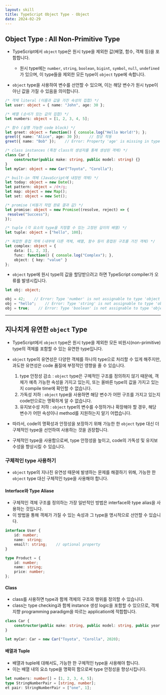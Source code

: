 ```yaml
---
layout: skill
title: TypeScript Object Type - Object
date: 2024-02-29
---
```





## Object Type : All Non-Primitive Type

- TypeScript에서 `object` type은 원시 type을 제외한 값(배열, 함수, 객체 등)을 포함합니다.
    - 원시 type에는 `number`, `string`, `boolean`, `bigint`, `symbol`, `null`, `undefined`가 있으며, 이 type들을 제외한 모든 type이 `object` type에 속합니다.

- `object` type을 사용하여 변수를 선언할 수 있으며, 이는 해당 변수가 원시 type이 아닌 값을 가질 수 있음을 의미합니다.

```typescript
/* 객체 literal (이름과 값을 가진 속성의 집합) */
let user: object = { name: "John", age: 30 };

/* 배열 (순서가 있는 값의 집합) */
let numbers: object = [1, 2, 3, 4, 5];

/* 함수 (실행 가능한 code block) */
let greet: object = function() { console.log("Hello World!"); };
greet({ name: "Alice", age: 30 });    // 정상 작동
greet({ name: "Bob" });    // Error: Property 'age' is missing in type '{ name: string; }'

/* class instances (특정 class의 생성자를 통해 생성된 객체) */
class Car {
    constructor(public make: string, public model: string) {}
}
let myCar: object = new Car("Toyota", "Corolla");

/* built-in 객체 (JavaScript에 내장된 객체) */
let today: object = new Date();
let pattern: object = /d+/g;
let map: object = new Map();
let set: object = new Set();

/* promise (비동기 작업 완료 결과 값) */
let promise: object = new Promise((resolve, reject) => {
 resolve("Success");
});

/* tuple (각 요소의 type을 지정할 수 있는 고정된 길이의 배열) */
let tuple: object = ["hello", 100];

/* 복잡한 중첩 객체 (내부에 다른 객체, 배열, 함수 등이 중첩된 구조를 가진 객체) */
let complex: object = {
    data: [1, 2, 3],
    func: function() { console.log("Complex"); },
    object: { key: "value" }
};
```

- `object` type에 원시 type의 값을 할당받으려고 하면 TypeScript compiler가 오류를 발생시킵니다.

```typescript
let obj: object;

obj = 42;    // Error: Type 'number' is not assignable to type 'object'.
obj = "hello";    // Error: Type 'string' is not assignable to type 'object'.
obj = true;    // Error: Type 'boolean' is not assignable to type 'object'.
```




---




## 지나치게 유연한 `object` Type

- TypeScript에서 `object` type은 원시 type을 제외한 모든 비원시(non-primitive) type의 객체를 포함할 수 있는 유연한 type입니다.
- `object` type의 유연성은 다양한 객체를 하나의 type으로 처리할 수 있게 해주지만, 과도한 유연성은 code 품질에 부정적인 영향을 줄 수 있습니다.
    1. type 안정성 감소 : `object` type은 구체적인 구조를 정의하지 않기 때문에, 객체가 예측 가능한 속성을 가지고 있는지, 또는 올바른 type의 값을 가지고 있는지 compile time에 확인할 수 없습니다.
    2. 가독성 저하 : `object` type을 사용하면 해당 변수가 어떤 구조를 가지고 있는지 code만으로는 명확하게 알 수 없습니다.
    3. 유지보수성 저하 : `object` type의 변수를 수정하거나 확장해야 할 경우, 해당 변수가 어떤 속성이나 method를 지원하는지 알기 어렵습니다.

- 따라서, code의 명확성과 안정성을 보장하기 위해 가능한 한 `object` type 대신 더 구체적인 type을 선언하여 사용하는 것을 권장합니다.
- 구체적인 type을 사용함으로써, type 안정성을 높이고, code의 가독성 및 유지보수성을 향상시킬 수 있습니다.


### 구체적인 type 사용하기

- `object` type의 지나친 유연성 때문에 발생하는 문제를 해결하기 위해, 가능한 한 `object` type 대신 구체적인 type을 사용해야 합니다.

#### Interface와 Type Aliase

- 구체적인 객체 구조를 정의하는 가장 일반적인 방법은 interface와 type alias을 사용하는 것입니다.
- 이 방법을 통해 객체가 가질 수 있는 속성과 그 type을 명시적으로 선언할 수 있습니다.

```typescript
interface User {
    id: number;
    name: string;
    email?: string;    // optional property
}

type Product = {
    id: number;
    name: string;
    price: number;
};
```

#### Class

- class를 사용하면 type과 함께 객체의 구조와 행위를 정의할 수 있습니다.
- class는 type checking과 함께 instance 생성 logic을 포함할 수 있으므로, 객체 지향 programming paradigm을 따르는 application에 적합합니다.

```typescript
class Car {
    constructor(public make: string, public model: string, public year: number) {}
}

let myCar: Car = new Car("Toyota", "Corolla", 2020);
```

#### 배열과 Tuple

- 배열과 tuple에 대해서도, 가능한 한 구체적인 type을 사용해야 합니다.
- 이는 배열 내의 요소 type을 명확히 함으로써 type 안정성을 향상시킵니다.

```typescript
let numbers: number[] = [1, 2, 3, 4, 5];
type StringNumberPair = [string, number];
et pair: StringNumberPair = ["one", 1];
```
